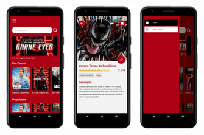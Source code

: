 ![alt text](https://github.com/rafaelperrechil/app-filmes/blob/master/assets/app-filmes-telas.jpg?raw=true)